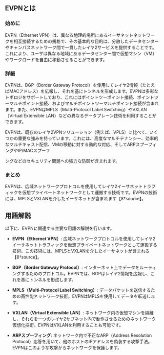 ## EVPNとは

### 始めに

EVPN（Ethernet VPN）は、異なる地理的場所にあるイーサネットネットワークを相互接続するための規格で、その基本的な目的は、分散したデータセンターやキャンパスネットワーク間で一貫したレイヤ2サービスを提供することです。これにより、ユーザは異なる地域にあるデータセンター間で仮想マシン（VM）やワークロードを自由に移動させることができます。

### 詳細

EVPNは、BGP（Border Gateway Protocol）を使用してレイヤ2情報（たとえばMACアドレス）を広報し、それを基にトンネルを形成します。EVPNは多彩なトポロジをサポートしており、これにはポイントツーポイント接続、ポイントツーマルチポイント接続、およびマルチポイントツーマルチポイント接続が含まれます。また、EVPNはMPLS（Multi-Protocol Label Switching）やVXLAN（Virtual Extensible LAN）などの異なるデータプレーン技術を利用することができます。

EVPNは、既存のレイヤ2VPNソリューション（例えば、VPLS）に比べて、いくつかの重要な強みを持っています。これには、高度なマルチテナンシー、効率的なマルチキャスト配信、VMの移動に対する動的な対応、そしてARPスプーフィングやIP/MACスプーフ

ングなどのセキュリティ問題への強力な防御が含まれます。

### まとめ

EVPNは、広域ネットワークプロトコルを使用してレイヤ2イーサネットトラフィックを仮想プライベートネットワークとして運搬する技術です。EVPNの技術には、MPLSとVXLANを介したイーサネットが含まれます【8†source】。

## 用語解説

以下に、EVPNに関連する主要な用語の解説を行います。

- **EVPN（Ethernet VPN）**: 広域ネットワークプロトコルを使用してレイヤ2イーサネットトラフィックを仮想プライベートネットワークとして運搬する技術。この技術には、MPLSとVXLANを介したイーサネットが含まれる【8†source】。

- **BGP（Border Gateway Protocol）**: インターネット上でデータをルーティングするためのプロトコル。EVPNでは、BGPはレイヤ2情報を広報し、これを基にトンネルを形成します。

- **MPLS（Multi-Protocol Label Switching）**: データパケットを送信するための高性能ネットワーク技術。EVPNはMPLSを使用してデータを転送します。

- **VXLAN（Virtual Extensible LAN）**: ネットワーク内の仮想マシンを隔離し、それらを一つのレイヤ2サブネット内で動作させるためのネットワーク仮想化技術。EVPNはVXLANを利用することも可能です。

- **ARPスプーフィング**: ネットワーク内で不正なARP（Address Resolution Protocol）応答を用いて、他のホストのIPアドレスを偽装する攻撃手法。EVPNはこのような攻撃からネットワークを保護します。
